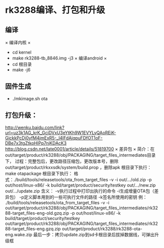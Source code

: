# rk3288编译、打包和升级
## 编译
× 编译内核 ×
- cd kernel
- make rk3288-tb_8846.img -j3
× 编译android ×
- cd 根目录
- make -j6
## 固件生成
- ./mkimage.sh ota
## 打包升级：
http://wenku.baidu.com/link?url=uz3k1AG_krK_GcjDVxU3eYtKh9W1EVYLyQAoREiK-GickkPcDj0yfM4jmExR5-_l4IFdAjqpuFDfOT1oF-DBe7x3tgZtkoHIPp7njKDAcK3
http://blog.csdn.net/late0001/article/details/51819700
× 差异包 ×
简介：在out/target/product/rk3288/obj/PACKAGING/target_files_intermediates目录下，
过程：完整包后，更改路径压缩包，更改版本号，删除out/target/product/rkxxsdk/system/build.prop ，删除apk
根目录下执行：make otapackage
根目录下执行：
格式：./build/tools/releasetools/ota_from_target_files -v -i out/.../old.zip -p out/host/linux-x86/ -k build/target/product/security/testkey out/.../new.zip out/.../update.zip
含义：
-v执行过程中打印出执行的命令
-i生成增量OTA包（差异包）
-p定义脚本用到的一些可执行文件的路径
-k签名所使用的密钥
例：
./build/tools/releasetools/ota_from_target_files -v -i out/target/product/rk3288/obj/PACKAGING/target_files_intermediates/rk3288-target_files-eng-old.gzq.zip -p out/host/linux-x86/ -k build/target/product/security/testkey out/target/product/rk3288/obj/PACKAGING/target_files_intermediates/rk3288-target_files-eng.gzq.zip out/target/product/rk3288/rk3288-ota-eng.wake.zip
 最后一步：拷贝update.zip到sd卡根目录后拔掉数据线，可弹出升级框
